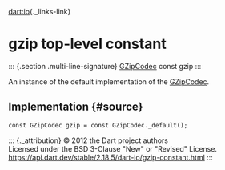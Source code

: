 [dart:io](../dart-io/dart-io-library){._links-link}

gzip top-level constant
=======================

::: {.section .multi-line-signature}
[GZipCodec](gzipcodec-class) const gzip
:::

An instance of the default implementation of the
[GZipCodec](gzipcodec-class).

Implementation {#source}
--------------

``` {.language-dart data-language="dart"}
const GZipCodec gzip = const GZipCodec._default();
```

::: {._attribution}
© 2012 the Dart project authors\
Licensed under the BSD 3-Clause \"New\" or \"Revised\" License.\
<https://api.dart.dev/stable/2.18.5/dart-io/gzip-constant.html>
:::
